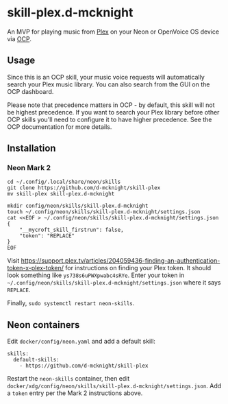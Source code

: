 # skill-plex.d-mcknight

An MVP for playing music from [Plex](https://plex.tv) on your Neon or OpenVoice OS device via [OCP](https://github.com/OpenVoiceOS/ovos-ocp-audio-plugin).

## Usage

Since this is an OCP skill, your music voice requests will automatically search your Plex music library. You can also search from the GUI on the OCP dashboard.

Please note that precedence matters in OCP - by default, this skill will not be highest precedence. If you want to search your Plex library before other OCP skills you'll need to configure it to have higher precedence. See the OCP documentation for more details.

## Installation

### Neon Mark 2

```shell
cd ~/.config/.local/share/neon/skills
git clone https://github.com/d-mcknight/skill-plex
mv skill-plex skill-plex.d-mcknight

mkdir config/neon/skills/skill-plex.d-mcknight
touch ~/.config/neon/skills/skill-plex.d-mcknight/settings.json
cat <<EOF > ~/.config/neon/skills/skill-plex.d-mcknight/settings.json
{
    "__mycroft_skill_firstrun": false,
    "token": "REPLACE"
}
EOF
```

Visit https://support.plex.tv/articles/204059436-finding-an-authentication-token-x-plex-token/ for instructions on finding your Plex token.
It should look something like `ys738s6uPWXpwabc4sRYe`.
Enter your token in `~/.config/neon/skills/skill-plex.d-mcknight/settings.json` where it says `REPLACE`.

Finally, `sudo systemctl restart neon-skills`.

## Neon containers

Edit `docker/config/neon.yaml` and add a default skill:

```
skills:
  default-skills:
    - https://github.com/d-mcknight/skill-plex
```

Restart the `neon-skills` container, then edit `docker/xdg/config/neon/skills/skill-plex.d-mcknight/settings.json`. Add a `token` entry per the Mark 2 instructions above.
